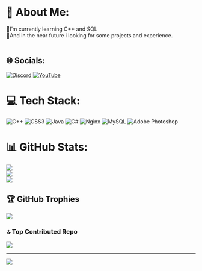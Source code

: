 # 💫 About Me:
🔭I’m currently learning C++ and SQL<br>👯And in the near future i looking for some projects and experience.<br> <br>


## 🌐 Socials:
[![Discord](https://img.shields.io/badge/Discord-%237289DA.svg?logo=discord&logoColor=white)](https://discord.gg/BoyJayy#6398) [![YouTube](https://img.shields.io/badge/YouTube-%23FF0000.svg?logo=YouTube&logoColor=white)](https://youtube.com/@@boyjay5799) 

# 💻 Tech Stack:
![C++](https://img.shields.io/badge/c++-%2300599C.svg?style=flat&logo=c%2B%2B&logoColor=white) ![CSS3](https://img.shields.io/badge/css3-%231572B6.svg?style=flat&logo=css3&logoColor=white) ![Java](https://img.shields.io/badge/java-%23ED8B00.svg?style=flat&logo=java&logoColor=white) ![C#](https://img.shields.io/badge/c%23-%23239120.svg?style=flat&logo=c-sharp&logoColor=white) ![Nginx](https://img.shields.io/badge/nginx-%23009639.svg?style=flat&logo=nginx&logoColor=white) ![MySQL](https://img.shields.io/badge/mysql-%2300f.svg?style=flat&logo=mysql&logoColor=white) ![Adobe Photoshop](https://img.shields.io/badge/adobephotoshop-%2331A8FF.svg?style=flat&logo=adobephotoshop&logoColor=white)
# 📊 GitHub Stats:
![](https://github-readme-stats.vercel.app/api?username=BoyJayy&theme=radical&hide_border=false&include_all_commits=true&count_private=true)<br/>
![](https://github-readme-streak-stats.herokuapp.com/?user=BoyJayy&theme=radical&hide_border=false)<br/>
![](https://github-readme-stats.vercel.app/api/top-langs/?username=BoyJayy&theme=radical&hide_border=false&include_all_commits=true&count_private=true&layout=compact)

## 🏆 GitHub Trophies
![](https://github-profile-trophy.vercel.app/?username=BoyJayy&theme=radical&no-frame=false&no-bg=false&margin-w=4)

### 🔝 Top Contributed Repo
![](https://github-contributor-stats.vercel.app/api?username=BoyJayy&limit=5&theme=radical&combine_all_yearly_contributions=true)

---
[![](https://visitcount.itsvg.in/api?id=BoyJayy&icon=2&color=1)](https://visitcount.itsvg.in)

<!-- Proudly created with GPRM ( https://gprm.itsvg.in ) -->
